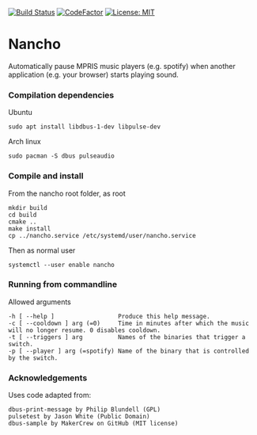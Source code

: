 [![Build Status](https://travis-ci.org/Dmry/Nancho.svg?branch=master)](https://travis-ci.org/Dmry/Nancho) [![CodeFactor](https://www.codefactor.io/repository/github/dmry/nancho/badge)](https://www.codefactor.io/repository/github/dmry/nancho) [![License: MIT](https://img.shields.io/badge/License-MIT-yellow.svg)](https://opensource.org/licenses/MIT)

# Nancho

Automatically pause MPRIS music players (e.g. spotify) when another application (e.g. your browser) starts playing sound.

### Compilation dependencies

Ubuntu

    sudo apt install libdbus-1-dev libpulse-dev

Arch linux

    sudo pacman -S dbus pulseaudio

### Compile and install

From the nancho root folder, as root

    mkdir build
    cd build
    cmake ..
    make install
    cp ../nancho.service /etc/systemd/user/nancho.service

Then as normal user

    systemctl --user enable nancho

### Running from commandline

Allowed arguments
```
-h [ --help ]                  Produce this help message.  
-c [ --cooldown ] arg (=0)     Time in minutes after which the music will no longer resume. 0 disables cooldown.  
-t [ --triggers ] arg          Names of the binaries that trigger a switch.  
-p [ --player ] arg (=spotify) Name of the binary that is controlled by the switch.
```

### Acknowledgements

Uses code adapted from:

    dbus-print-message by Philip Blundell (GPL)
    pulsetest by Jason White (Public Domain)
    dbus-sample by MakerCrew on GitHub (MIT license)
